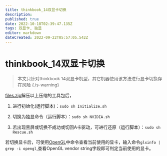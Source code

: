 ```yaml
---
title: thinkbook_14双显卡切换
description: 
published: true
date: 2022-10-18T02:39:47.135Z
tags: 双显卡, 独显
editor: markdown
dateCreated: 2022-09-22T05:57:05.542Z
---
```


# thinkbook_14双显卡切换
> 本文只针对thinkbook 14双显卡机型，其它机器使用该方法进行显卡切换存在风险
{.is-warning}

[files.zip](/for_trans/切换显卡/files.zip)解压以上压缩的工具包后，

1. 进行初始化(运行脚本)：`sudo sh Initialize.sh`

2. 切换为独显命令（运行脚本）：`sudo sh NVIDIA.sh`

3. 若出现黑屏或切换不成功或切回A卡驱动，可进行还原（运行脚本）：`sudo sh Rescue.sh`

若切换显卡后，可使用[OpenGL](/zh/测试/OpenGL)中命令查看当前使用的显卡，输入命令`glxinfo | grep -i opengl`,查看OpenGL vendor string字段即可判定当前使用的显卡。